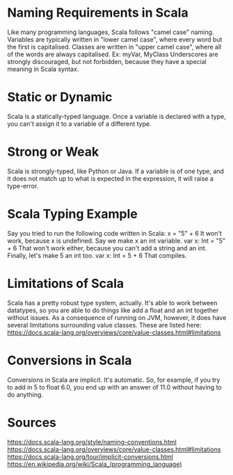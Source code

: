 # Naming Requirements in Scala
Like many programming languages, Scala follows "camel case" naming. Variables are typically written in "lower camel case", where every word but the first is capitalised. Classes are written in "upper camel case", where all of the words are always capitalised. Ex: myVar, MyClass
Underscores are strongly discouraged, but not forbidden, because they have a special meaning in Scala syntax.

# Static or Dynamic
Scala is a statically-typed language. Once a variable is declared with a type, you can't assign it to a variable of a different type.

# Strong or Weak
Scala is strongly-typed, like Python or Java. If a variable is of one type, and it does not match up to what is expected in the expression, it will raise a type-error.

# Scala Typing Example
Say you tried to run the following code written in Scala: x = "5" + 6
It won't work, because x is undefined. Say we make x an int variable. var x: Int = "5" + 6
That won't work either, because you can't add a string and an int. Finally, let's make 5 an int too. var x: Int = 5 + 6
That compiles.

# Limitations of Scala
Scala has a pretty robust type system, actually. It's able to work between datatypes, so you are able to do things like add a float and an int together without issues.
As a consequence of running on JVM, however, it does have several limitations surrounding value classes. These are listed here: https://docs.scala-lang.org/overviews/core/value-classes.html#limitations

# Conversions in Scala
Conversions in Scala are implicit. It's automatic. So, for example, if you try to add in 5 to float 6.0, you end up with an answer of 11.0 without having to do anything.

# Sources
https://docs.scala-lang.org/style/naming-conventions.html
https://docs.scala-lang.org/overviews/core/value-classes.html#limitations
https://docs.scala-lang.org/tour/implicit-conversions.html
https://en.wikipedia.org/wiki/Scala_(programming_language)
